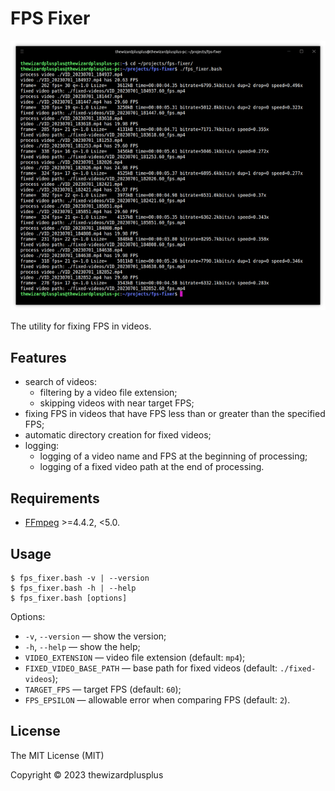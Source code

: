 # FPS Fixer

![](docs/screenshot.png)

The utility for fixing FPS in videos.

## Features

- search of videos:
  - filtering by a video file extension;
  - skipping videos with near target FPS;
- fixing FPS in videos that have FPS less than or greater than the specified FPS;
- automatic directory creation for fixed videos;
- logging:
  - logging of a video name and FPS at the beginning of processing;
  - logging of a fixed video path at the end of processing.

## Requirements

- [FFmpeg](https://ffmpeg.org/) >=4.4.2, <5.0.

## Usage

```
$ fps_fixer.bash -v | --version
$ fps_fixer.bash -h | --help
$ fps_fixer.bash [options]
```

Options:

- `-v`, `--version` &mdash; show the version;
- `-h`, `--help` &mdash; show the help;
- `VIDEO_EXTENSION` &mdash; video file extension (default: `mp4`);
- `FIXED_VIDEO_BASE_PATH` &mdash; base path for fixed videos (default: `./fixed-videos`);
- `TARGET_FPS` &mdash; target FPS (default: `60`);
- `FPS_EPSILON` &mdash; allowable error when comparing FPS (default: `2`).

## License

The MIT License (MIT)

Copyright &copy; 2023 thewizardplusplus
